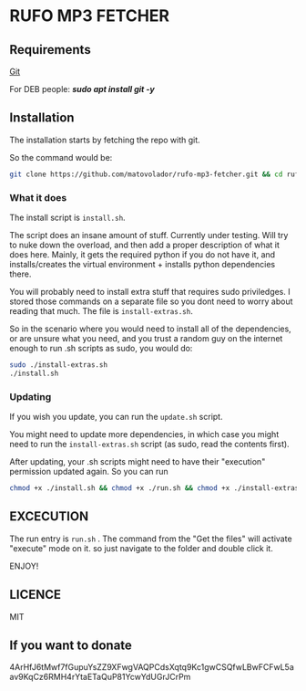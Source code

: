 # RUFO MP3 FETCHER

## Requirements

[Git](https://git-scm.com/downloads)

For DEB people:
***sudo apt install git -y***

## Installation

The installation starts by fetching the repo with git.

So the command would be:

```bash
git clone https://github.com/matovolador/rufo-mp3-fetcher.git && cd rufo-mp3-fetcher && git fetch && git checkout dev && chmod +x ./install.sh && chmod +x ./run.sh && chmod +x ./install-extras.sh && chmod +x ./update.sh
```

### What it does

The install script is `install.sh`.

The script does an insane amount of stuff. Currently under testing. Will try to nuke down the overload, and then add a proper description of what it does here. Mainly, it gets the required python if you do not have it, and installs/creates the virtual environment + installs python dependencies there.

You will probably need to install extra stuff that requires sudo priviledges. I stored those commands on a separate file so you dont need to worry about reading that much. The file is `install-extras.sh`.

So in the scenario where you would need to install all of the dependencies, or are unsure what you need, and you trust a random guy on the internet enough to run .sh scripts as sudo, you would do:

```bash
sudo ./install-extras.sh
./install.sh
```

### Updating

If you wish you update, you can run the `update.sh` script.

You might need to update more dependencies, in which case you might need to run the `install-extras.sh` script (as sudo, read the contents first).

After updating, your .sh scripts might need to have their "execution" permission updated again. So you can run

```bash
chmod +x ./install.sh && chmod +x ./run.sh && chmod +x ./install-extras.sh && chmod +x ./update.sh
```

## EXCECUTION

The run entry is `run.sh` . The command from the "Get the files" will activate "execute" mode on it. so just navigate to the folder and double click it.

ENJOY!

## LICENCE

MIT

## If you want to donate

4ArHfJ6tMwf7fGupuYsZZ9XFwgVAQPCdsXqtq9Kc1gwCSQfwLBwFCFwL5aav9KqCz6RMH4rYtaETaQuP81YcwYdUGrJCrPm

